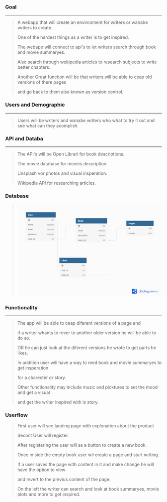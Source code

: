 ### Goal
---
> A webapp that will create an environment for writers or wanabe writers to create.
> 
> One of the hardest things as a writer is to get inspired.
> 
> The webapp will connect to api's to let writers search through book and movie summaryes.
> 
> Also search through wekipedia articles to research subjects to write better chapters.
> 
> Another Great function will be that writers will be able to ceap old versions of there pages 
> 
> and go back to them also known as version control.
> 


### Users and Demographic
---
> Users will be writers and wanabe writers who what to try it out and see what can they acomplish.

### API and Databa
---
> The API's will be Open Librari for book descriptions.
>
> The movie database for movies description.
> 
> Unsplash vor photos and visual insperation.
> 
> Wikipedia API for researching articles.

### Database 
> ![Alt text](/static/pics/db_model.png)

### Functionality
---
> The app will be able to ceap diferent versions of a page and
> 
> if a writer whants to rever to another older version he will be able to do so.
> 
> OR he can just look at the diferent versions he wrote to get parts he likes.
> 
> In addition user will have a way to reed book and movie summaryes to get insperation
> 
> for a charecter or story.
> 
> Other functionality may include music and picktures to set the mood and get a visual 
> 
> and get the writer inspired with is story.


### Userflow
> First user will see landing page with explonation about the product
> 
> Secont User will register.
> 
> After registering the user will se a button to create a new book.
> 
> Once in side the empty book user wil create a page and start writing.
> 
> If a user saves the page with content in it and make change he will have the option to view 
> 
> and revert to the previus content of the page.
> 
> On the left the writer can search and look at  book summaryes, movie plots and more to get inspired.